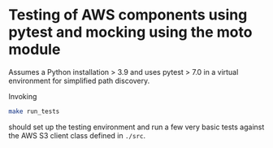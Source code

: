 # Testing of AWS components using pytest and mocking using the moto module

Assumes a Python installation > 3.9 and uses pytest > 7.0 in a virtual environment
for simplified path discovery.

Invoking
```bash
make run_tests
```
should set up the testing environment and run a few very basic tests against the AWS S3 client class defined in `./src`.
